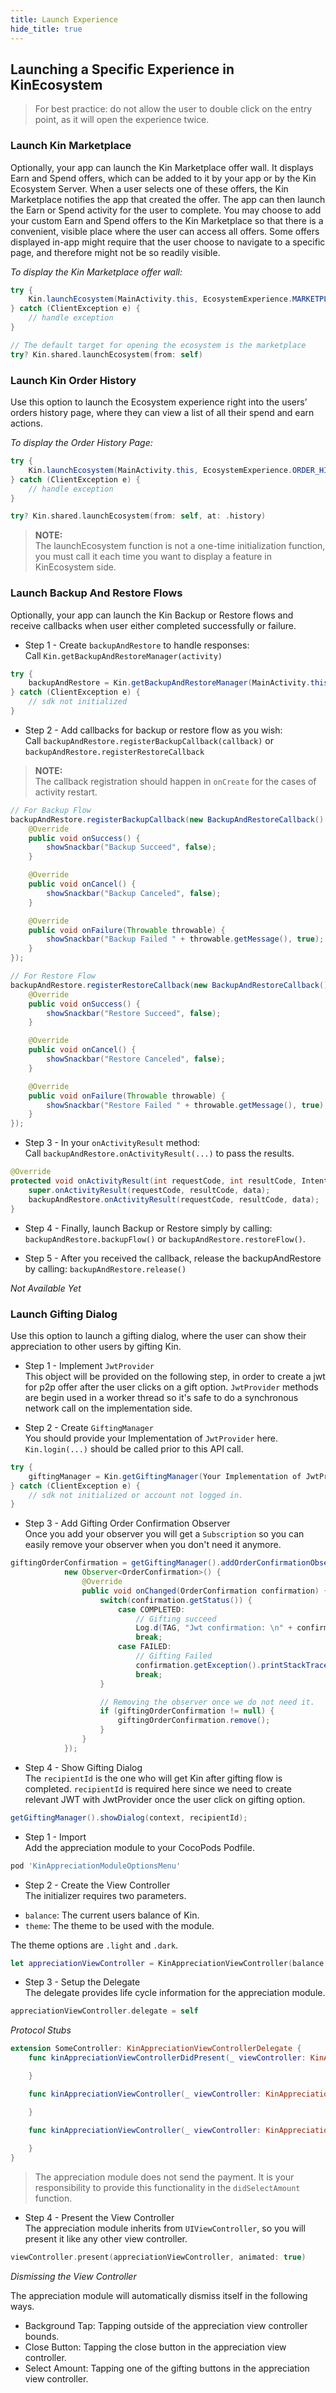 ```yaml
---
title: Launch Experience
hide_title: true
---
```


## Launching a Specific Experience in KinEcosystem
> For best practice: do not allow the user to double click on the entry point, as it will open the experience twice.

### Launch Kin Marketplace
Optionally, your app can launch the Kin Marketplace offer wall. It displays Earn and Spend offers, which can be added to it by your app or by the Kin Ecosystem Server. When a user selects one of these offers, the Kin Marketplace notifies the app that created the offer. The app can then launch the Earn or Spend activity for the user to complete.
You may choose to add your custom Earn and Spend offers to the Kin Marketplace so that there is a convenient, visible place where the user can access all offers. Some offers displayed in-app might require that the user choose to navigate to a specific page, and therefore might not be so readily visible.

*To display the Kin Marketplace offer wall:*

<!--DOCUSAURUS_CODE_TABS-->
<!--Android-->
```java
try {
    Kin.launchEcosystem(MainActivity.this, EcosystemExperience.MARKETPLACE);
} catch (ClientException e) {
    // handle exception
}
```
<!--iOS-->
```swift
// The default target for opening the ecosystem is the marketplace
try? Kin.shared.launchEcosystem(from: self)
```
<!--END_DOCUSAURUS_CODE_TABS-->

### Launch Kin Order History
Use this option to launch the Ecosystem experience right into the users’ orders history page, where they can view a list of all their spend and earn actions.

*To display the Order History Page:*

<!--DOCUSAURUS_CODE_TABS-->
<!--Android-->
```java
try {
    Kin.launchEcosystem(MainActivity.this, EcosystemExperience.ORDER_HISTORY);
} catch (ClientException e) {
    // handle exception
}
```

<!--iOS-->
```swift
try? Kin.shared.launchEcosystem(from: self, at: .history)
```
<!--END_DOCUSAURUS_CODE_TABS-->

> **NOTE:**  
> The launchEcosystem function is not a one-time initialization function, you must call it each time you want to display a feature in KinEcosystem side.

### Launch Backup And Restore Flows
Optionally, your app can launch the Kin Backup or Restore flows and receive callbacks when user either completed successfully or failure.

<!--DOCUSAURUS_CODE_TABS-->
<!--Android-->
* Step 1 - Create `backupAndRestore` to handle responses:</br>
Call `Kin.getBackupAndRestoreManager(activity)`
```java
try {
    backupAndRestore = Kin.getBackupAndRestoreManager(MainActivity.this);
} catch (ClientException e) {
    // sdk not initialized
}
```

* Step 2 - Add callbacks for backup or restore flow as you wish:</br>
Call `backupAndRestore.registerBackupCallback(callback)` or `backupAndRestore.registerRestoreCallback`

>**NOTE:**  
> The callback registration should happen in `onCreate` for the cases of activity restart.

```java
// For Backup Flow
backupAndRestore.registerBackupCallback(new BackupAndRestoreCallback() {
    @Override
    public void onSuccess() {
        showSnackbar("Backup Succeed", false);
    }

    @Override
    public void onCancel() {
        showSnackbar("Backup Canceled", false);
    }

    @Override
    public void onFailure(Throwable throwable) {
        showSnackbar("Backup Failed " + throwable.getMessage(), true);
    }
});

// For Restore Flow
backupAndRestore.registerRestoreCallback(new BackupAndRestoreCallback() {
    @Override
    public void onSuccess() {
        showSnackbar("Restore Succeed", false);
    }

    @Override
    public void onCancel() {
        showSnackbar("Restore Canceled", false);
    }

    @Override
    public void onFailure(Throwable throwable) {
        showSnackbar("Restore Failed " + throwable.getMessage(), true);
    }
});
```

* Step 3 - In your `onActivityResult` method:</br>
Call `backupAndRestore.onActivityResult(...)` to pass the results.
```java
@Override
protected void onActivityResult(int requestCode, int resultCode, Intent data) {
    super.onActivityResult(requestCode, resultCode, data);
    backupAndRestore.onActivityResult(requestCode, resultCode, data);
}
```

* Step 4 - Finally, launch Backup or Restore simply by calling: `backupAndRestore.backupFlow()` or `backupAndRestore.restoreFlow()`.

* Step 5 - After you received the callback, release the backupAndRestore by calling: `backupAndRestore.release()`
<!--iOS-->
*Not Available Yet*
<!--END_DOCUSAURUS_CODE_TABS-->

### Launch Gifting Dialog
Use this option to launch a gifting dialog, where the user can show their appreciation to
other users by gifting Kin.

<!--DOCUSAURUS_CODE_TABS-->
<!--Android-->
* Step 1 - Implement `JwtProvider`</br>
This object will be provided on the following step, in order to create a jwt for p2p offer after the user clicks on a gift option. `JwtProvider` methods are begin used in a worker thread so it's safe to do a synchronous network call on the implementation side.

* Step 2 - Create `GiftingManager`</br>
You should provide your Implementation of `JwtProvider` here. `Kin.login(...)` should be called prior to this API call.

```java
try {
    giftingManager = Kin.getGiftingManager(Your Implementation of JwtProvider);
} catch (ClientException e) {
    // sdk not initialized or account not logged in.
}
```

* Step 3 - Add Gifting Order Confirmation Observer</br>
Once you add your observer you will get a `Subscription` so you can easily remove your observer when you don't need it anymore.
```java
giftingOrderConfirmation = getGiftingManager().addOrderConfirmationObserver(
            new Observer<OrderConfirmation>() {
                @Override
                public void onChanged(OrderConfirmation confirmation) {
                    switch(confirmation.getStatus()) {
                        case COMPLETED:
                            // Gifting succeed
                            Log.d(TAG, "Jwt confirmation: \n" + confirmation.getJwtConfirmation());
                            break;
                        case FAILED:
                            // Gifting Failed
                            confirmation.getException().printStackTrace();
                            break;
                    }

                    // Removing the observer once we do not need it.
                    if (giftingOrderConfirmation != null) {
                        giftingOrderConfirmation.remove();
                    }
                }
            });
```

* Step 4 - Show Gifting Dialog</br>
The `recipientId` is the one who will get Kin after gifting flow is completed.
`recipientId` is required here since we need to create relevant JWT with JwtProvider once the user click on gifting option.
```java
getGiftingManager().showDialog(context, recipientId);
```

<!--iOS-->
* Step 1 - Import</br>
Add the appreciation module to your CocoPods Podfile.

```ruby
pod 'KinAppreciationModuleOptionsMenu'
```

* Step 2 - Create the View Controller</br>
The initializer requires two parameters.
- `balance`: The current users balance of Kin.
- `theme`: The theme to be used with the module.

The theme options are `.light` and `.dark`.

```swift
let appreciationViewController = KinAppreciationViewController(balance: 100, theme: .light)
```

* Step 3 - Setup the Delegate</br>
The delegate provides life cycle information for the appreciation module.

```swift
appreciationViewController.delegate = self
```

_Protocol Stubs_

```swift
extension SomeController: KinAppreciationViewControllerDelegate {
    func kinAppreciationViewControllerDidPresent(_ viewController: KinAppreciationViewController) {

    }

    func kinAppreciationViewController(_ viewController: KinAppreciationViewController, didDismissWith reason: KinAppreciationCancelReason) {

    }

    func kinAppreciationViewController(_ viewController: KinAppreciationViewController, didSelect amount: Decimal) {
        
    }
}
```

> The appreciation module does not send the payment. It is your responsibility to provide this functionality in the `didSelectAmount` function.

* Step 4 - Present the View Controller</br>
The appreciation module inherits from `UIViewController`, so you will present it like any other view controller.

```swift
viewController.present(appreciationViewController, animated: true)
```

_Dismissing the View Controller_

The appreciation module will automatically dismiss itself in the following ways.

- Background Tap: Tapping outside of the appreciation view controller bounds.
- Close Button: Tapping the close button in the appreciation view controller.
- Select Amount: Tapping one of the gifting buttons in the appreciation view controller.
<!--END_DOCUSAURUS_CODE_TABS-->
